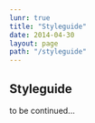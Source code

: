 ```yaml
---
lunr: true
title: "Styleguide"
date: 2014-04-30
layout: page
path: "/styleguide"
---
```

## Styleguide

to be continued...